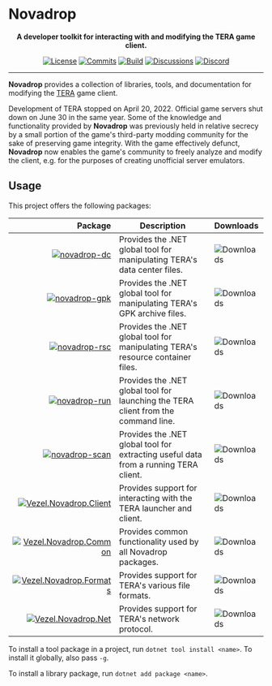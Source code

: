 # Novadrop

<p align="center">
    <strong>
        A developer toolkit for interacting with and modifying the TERA game
        client.
    </strong>
</p>

<div align="center">

[![License](https://img.shields.io/github/license/vezel-dev/novadrop?color=brown)](LICENSE.md)
[![Commits](https://img.shields.io/github/commit-activity/m/vezel-dev/novadrop/master?label=commits&color=slateblue)](https://github.com/vezel-dev/novadrop/commits/master)
[![Build](https://img.shields.io/github/workflow/status/vezel-dev/novadrop/Build/master)](https://github.com/vezel-dev/novadrop/actions/workflows/build.yml)
[![Discussions](https://img.shields.io/github/discussions/vezel-dev/novadrop?color=teal)](https://github.com/vezel-dev/novadrop/discussions)
[![Discord](https://img.shields.io/discord/960716713136095232?color=peru&label=discord)](https://discord.gg/SdBCrRuNxY)

</div>

---

**Novadrop** provides a collection of libraries, tools, and documentation for
modifying the [TERA](https://en.wikipedia.org/wiki/TERA_(video_game)) game
client.

Development of TERA stopped on April 20, 2022. Official game servers shut down
on June 30 in the same year. Some of the knowledge and functionality provided by
**Novadrop** was previously held in relative secrecy by a small portion of the
game's third-party modding community for the sake of preserving game integrity.
With the game effectively defunct, **Novadrop** now enables the game's community
to freely analyze and modify the client, e.g. for the purposes of creating
unofficial server emulators.

## Usage

This project offers the following packages:

| Package | Description | Downloads |
| -: | - | :- |
| [![novadrop-dc][dc-img]][dc-pkg] | Provides the .NET global tool for manipulating TERA's data center files. | ![Downloads][dc-dls] |
| [![novadrop-gpk][gpk-img]][gpk-pkg] | Provides the .NET global tool for manipulating TERA's GPK archive files. | ![Downloads][gpk-dls] |
| [![novadrop-rsc][rsc-img]][rsc-pkg] | Provides the .NET global tool for manipulating TERA's resource container files. | ![Downloads][rsc-dls] |
| [![novadrop-run][run-img]][run-pkg] | Provides the .NET global tool for launching the TERA client from the command line. | ![Downloads][run-dls] |
| [![novadrop-scan][scan-img]][scan-pkg] | Provides the .NET global tool for extracting useful data from a running TERA client. | ![Downloads][scan-dls] |
| [![Vezel.Novadrop.Client][client-img]][client-pkg] | Provides support for interacting with the TERA launcher and client. | ![Downloads][client-dls] |
| [![Vezel.Novadrop.Common][common-img]][common-pkg] | Provides common functionality used by all Novadrop packages. | ![Downloads][common-dls] |
| [![Vezel.Novadrop.Formats][formats-img]][formats-pkg] | Provides support for TERA's various file formats. | ![Downloads][formats-dls] |
| [![Vezel.Novadrop.Net][net-img]][net-pkg] | Provides support for TERA's network protocol. | ![Downloads][net-dls] |

[dc-pkg]: https://www.nuget.org/packages/novadrop-dc
[gpk-pkg]: https://www.nuget.org/packages/novadrop-gpk
[rsc-pkg]: https://www.nuget.org/packages/novadrop-rsc
[run-pkg]: https://www.nuget.org/packages/novadrop-run
[scan-pkg]: https://www.nuget.org/packages/novadrop-scan
[client-pkg]: https://www.nuget.org/packages/Vezel.Novadrop.Client
[common-pkg]: https://www.nuget.org/packages/Vezel.Novadrop.Common
[formats-pkg]: https://www.nuget.org/packages/Vezel.Novadrop.Formats
[net-pkg]: https://www.nuget.org/packages/Vezel.Novadrop.Net

[dc-img]: https://img.shields.io/nuget/v/novadrop-dc?label=novadrop-dc
[gpk-img]: https://img.shields.io/nuget/v/novadrop-gpk?label=novadrop-gpk
[rsc-img]: https://img.shields.io/nuget/v/novadrop-rsc?label=novadrop-rsc
[run-img]: https://img.shields.io/nuget/v/novadrop-run?label=novadrop-run
[scan-img]: https://img.shields.io/nuget/v/novadrop-scan?label=novadrop-scan
[client-img]: https://img.shields.io/nuget/v/Vezel.Novadrop.Client?label=Vezel.Novadrop.Client
[common-img]: https://img.shields.io/nuget/v/Vezel.Novadrop.Common?label=Vezel.Novadrop.Common
[formats-img]: https://img.shields.io/nuget/v/Vezel.Novadrop.Formats?label=Vezel.Novadrop.Formats
[net-img]: https://img.shields.io/nuget/v/Vezel.Novadrop.Net?label=Vezel.Novadrop.Net

[dc-dls]: https://img.shields.io/nuget/dt/novadrop-dc?label=
[gpk-dls]: https://img.shields.io/nuget/dt/novadrop-gpk?label=
[rsc-dls]: https://img.shields.io/nuget/dt/novadrop-rsc?label=
[run-dls]: https://img.shields.io/nuget/dt/novadrop-run?label=
[scan-dls]: https://img.shields.io/nuget/dt/novadrop-scan?label=
[client-dls]: https://img.shields.io/nuget/dt/Vezel.Novadrop.Client?label=
[common-dls]: https://img.shields.io/nuget/dt/Vezel.Novadrop.Common?label=
[formats-dls]: https://img.shields.io/nuget/dt/Vezel.Novadrop.Formats?label=
[net-dls]: https://img.shields.io/nuget/dt/Vezel.Novadrop.Net?label=

To install a tool package in a project, run `dotnet tool install <name>`. To
install it globally, also pass `-g`.

To install a library package, run `dotnet add package <name>`.

